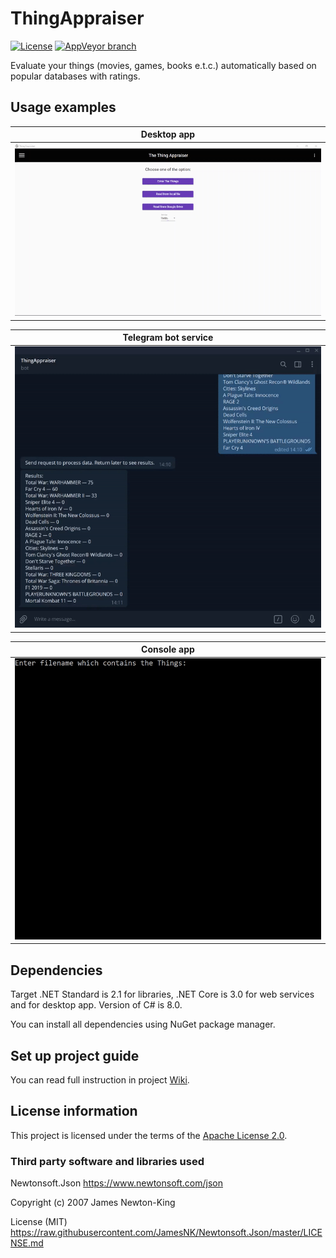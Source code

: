 # ThingAppraiser

[![License](https://img.shields.io/hexpm/l/plug.svg)](https://github.com/Vasar007/ThingAppraiser/blob/master/LICENSE)
[![AppVeyor branch](https://img.shields.io/appveyor/ci/Vasar007/ThingAppraiser/master.svg)](https://ci.appveyor.com/project/Vasar007/thingappraiser)

Evaluate your things (movies, games, books e.t.c.) automatically based on popular databases with ratings.

## Usage examples

| Desktop app                                                                                      |
|--------------------------------------------------------------------------------------------------|
| ![Example of usage desktop app](Media/desktop_example.gif "Usage desktop app")                   |

| Telegram bot service                                                                             |
|--------------------------------------------------------------------------------------------------|
| ![Example of usage telegram bot service](Media/telegram_example.gif "Usage telegram bot service")|

| Console app                                                                                      |
|--------------------------------------------------------------------------------------------------|
| ![Example of usage console app](Media/console_example.gif "Usage console app")                   |

## Dependencies

Target .NET Standard is 2.1 for libraries, .NET Core is 3.0 for web services and for desktop app. Version of C# is 8.0.

You can install all dependencies using NuGet package manager.

## Set up project guide

You can read full instruction in project [Wiki](https://github.com/Vasar007/ThingAppraiser/wiki/Set-up-project).

## License information

This project is licensed under the terms of the [Apache License 2.0](LICENSE).

### Third party software and libraries used

Newtonsoft.Json https://www.newtonsoft.com/json

Copyright (c) 2007 James Newton-King

License (MIT) https://raw.githubusercontent.com/JamesNK/Newtonsoft.Json/master/LICENSE.md
